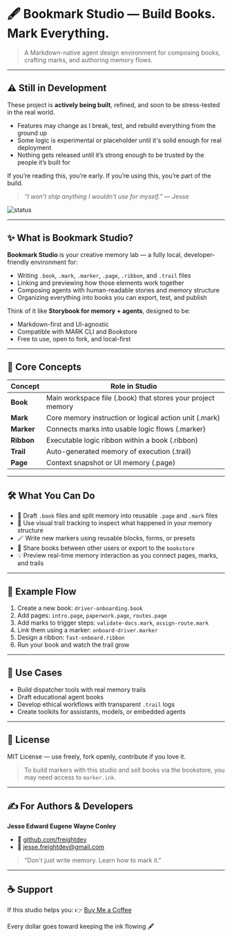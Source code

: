 # 🖋️ Bookmark Studio — Build Books. Mark Everything.

> A Markdown-native agent design environment for composing books, crafting marks, and authoring memory flows.

---

## ⚠️ Still in Development

These project is **actively being built**, refined, and soon to be stress-tested in the real world.

* Features may change as I break, test, and rebuild everything from the ground up
* Some logic is experimental or placeholder until it's solid enough for real deployment
* Nothing gets released until it’s strong enough to be trusted by the people it’s built for

If you’re reading this, you’re early.
If you’re using this, you’re part of the build.

> *“I won’t ship anything I wouldn’t use for myself.”* — Jesse

![status](https://img.shields.io/badge/status-in%20development-orange?style=flat-square)

---

## ✨ What is Bookmark Studio?

**Bookmark Studio** is your creative memory lab — a fully local, developer-friendly environment for:

* Writing `.book`, `.mark`, `.marker`, `.page`, `.ribbon`, and `.trail` files
* Linking and previewing how those elements work together
* Composing agents with human-readable stories and memory structure
* Organizing everything into books you can export, test, and publish

Think of it like **Storybook for memory + agents**, designed to be:

* Markdown-first and UI-agnostic
* Compatible with MARK CLI and Bookstore
* Free to use, open to fork, and local-first

---

## 📘 Core Concepts

| Concept    | Role in Studio                                              |
| ---------- | ----------------------------------------------------------- |
| **Book**   | Main workspace file (.book) that stores your project memory |
| **Mark**   | Core memory instruction or logical action unit (.mark)      |
| **Marker** | Connects marks into usable logic flows (.marker)            |
| **Ribbon** | Executable logic ribbon within a book (.ribbon)             |
| **Trail**  | Auto-generated memory of execution (.trail)                 |
| **Page**   | Context snapshot or UI memory (.page)                       |

---

## 🛠️ What You Can Do

* 📖 Draft `.book` files and split memory into reusable `.page` and `.mark` files
* 🧠 Use visual trail tracking to inspect what happened in your memory structure
* 🪄 Write new markers using reusable blocks, forms, or presets
* 🔄 Share books between other users or export to the `bookstore`
* 💡 Preview real-time memory interaction as you connect pages, marks, and trails

---

## 🧪 Example Flow

1. Create a new book: `driver-onboarding.book`
2. Add pages: `intro.page`, `paperwork.page`, `routes.page`
3. Add marks to trigger steps: `validate-docs.mark`, `assign-route.mark`
4. Link them using a marker: `onboard-driver.marker`
5. Design a ribbon: `fast-onboard.ribbon`
6. Run your book and watch the trail grow

---

## 💼 Use Cases

* Build dispatcher tools with real memory trails
* Draft educational agent books
* Develop ethical workflows with transparent `.trail` logs
* Create toolkits for assistants, models, or embedded agents

---

## 📜 License

MIT License — use freely, fork openly, contribute if you love it.

> To build markers with this studio and sell books via the bookstore, you may need access to `marker.ink`.

---

## ✍️ For Authors & Developers

**Jesse Edward Eugene Wayne Conley**
* 🧠 [github.com/freightdev](https://github.com/freightdev)
* 💬 [jesse.freightdev@gmail.com](mailto:jesse.freightdev@gmail.com)

> "Don't just write memory. Learn how to mark it."

---

## ☕️ Support

If this studio helps you:
👉 [Buy Me a Coffee](https://coff.ee/freightdev)

Every dollar goes toward keeping the ink flowing 🖋️
